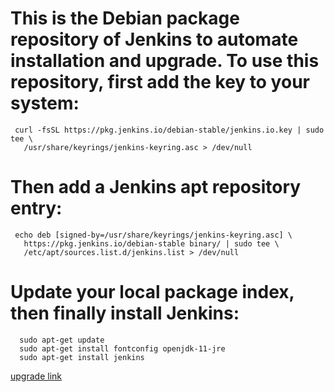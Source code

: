  # This is the Debian package repository of Jenkins to automate installation and upgrade. To use this repository, first add the key to your system:

 ```   
  curl -fsSL https://pkg.jenkins.io/debian-stable/jenkins.io.key | sudo tee \
    /usr/share/keyrings/jenkins-keyring.asc > /dev/null
 ```
 
 # Then add a Jenkins apt repository entry:

 ```   
  echo deb [signed-by=/usr/share/keyrings/jenkins-keyring.asc] \
    https://pkg.jenkins.io/debian-stable binary/ | sudo tee \
    /etc/apt/sources.list.d/jenkins.list > /dev/null
 ```
 
 # Update your local package index, then finally install Jenkins:


```   
  sudo apt-get update
  sudo apt-get install fontconfig openjdk-11-jre
  sudo apt-get install jenkins
```  

[upgrade link](https://pkg.jenkins.io/debian-stable/)

